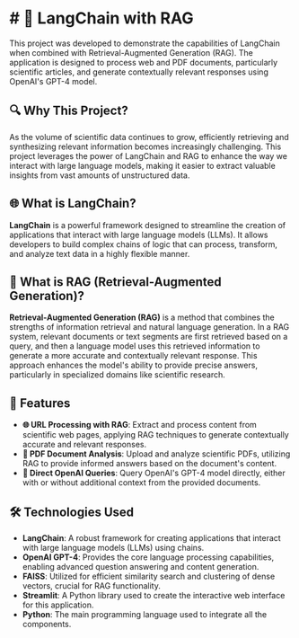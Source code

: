 # # 🧠 LangChain with RAG

This project was developed to demonstrate the capabilities of LangChain when combined with Retrieval-Augmented Generation (RAG). The application is designed to process web and PDF documents, particularly scientific articles, and generate contextually relevant responses using OpenAI's GPT-4 model.

## 🔍 Why This Project?

As the volume of scientific data continues to grow, efficiently retrieving and synthesizing relevant information becomes increasingly challenging. This project leverages the power of LangChain and RAG to enhance the way we interact with large language models, making it easier to extract valuable insights from vast amounts of unstructured data.

## 🌐 What is LangChain?

**LangChain** is a powerful framework designed to streamline the creation of applications that interact with large language models (LLMs). It allows developers to build complex chains of logic that can process, transform, and analyze text data in a highly flexible manner.

## 🔗 What is RAG (Retrieval-Augmented Generation)?

**Retrieval-Augmented Generation (RAG)** is a method that combines the strengths of information retrieval and natural language generation. In a RAG system, relevant documents or text segments are first retrieved based on a query, and then a language model uses this retrieved information to generate a more accurate and contextually relevant response. This approach enhances the model's ability to provide precise answers, particularly in specialized domains like scientific research.

## 🚀 Features

- **🌐 URL Processing with RAG**: Extract and process content from scientific web pages, applying RAG techniques to generate contextually accurate and relevant responses.
- **📄 PDF Document Analysis**: Upload and analyze scientific PDFs, utilizing RAG to provide informed answers based on the document's content.
- **💬 Direct OpenAI Queries**: Query OpenAI's GPT-4 model directly, either with or without additional context from the provided documents.

## 🛠️ Technologies Used

- **LangChain**: A robust framework for creating applications that interact with large language models (LLMs) using chains.
- **OpenAI GPT-4**: Provides the core language processing capabilities, enabling advanced question answering and content generation.
- **FAISS**: Utilized for efficient similarity search and clustering of dense vectors, crucial for RAG functionality.
- **Streamlit**: A Python library used to create the interactive web interface for this application.
- **Python**: The main programming language used to integrate all the components.


